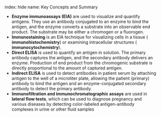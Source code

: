 index: hide
name: Key Concepts and Summary

  *  **Enzyme immunoassays (EIA)** are used to visualize and quantify antigens. They use an antibody conjugated to an enzyme to bind the antigen, and the enzyme converts a substrate into an observable end product. The substrate may be either a chromogen or a fluorogen.
  *  **Immunostaining** is an EIA technique for visualizing cells in a tissue ( **immunohistochemistry**) or examining intracellular structures ( **immunocytochemistry**).
  *  **Direct ELISA** is used to quantify an antigen in solution. The primary antibody captures the antigen, and the secondary antibody delivers an enzyme. Production of end product from the chromogenic substrate is directly proportional to the amount of captured antigen.
  *  **Indirect ELISA** is used to detect antibodies in patient serum by attaching antigen to the well of a microtiter plate, allowing the patient (primary) antibody to bind the antigen and an enzyme-conjugated secondary antibody to detect the primary antibody.
  *  **Immunofiltration and immunochromatographic assays** are used in  **lateral flow tests**, which can be used to diagnose pregnancy and various diseases by detecting color-labeled antigen-antibody complexes in urine or other fluid samples
